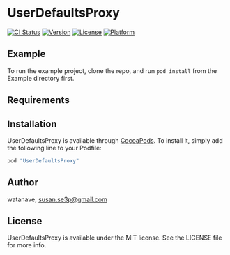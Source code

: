 # UserDefaultsProxy

[![CI Status](http://img.shields.io/travis/susan.se3p@gmail.com/UserDefaultsProxy.svg?style=flat)](https://travis-ci.org/susan.se3p@gmail.com/UserDefaultsProxy)
[![Version](https://img.shields.io/cocoapods/v/UserDefaultsProxy.svg?style=flat)](http://cocoapods.org/pods/UserDefaultsProxy)
[![License](https://img.shields.io/cocoapods/l/UserDefaultsProxy.svg?style=flat)](http://cocoapods.org/pods/UserDefaultsProxy)
[![Platform](https://img.shields.io/cocoapods/p/UserDefaultsProxy.svg?style=flat)](http://cocoapods.org/pods/UserDefaultsProxy)

## Example

To run the example project, clone the repo, and run `pod install` from the Example directory first.

## Requirements

## Installation

UserDefaultsProxy is available through [CocoaPods](http://cocoapods.org). To install
it, simply add the following line to your Podfile:

```ruby
pod "UserDefaultsProxy"
```

## Author

watanave, susan.se3p@gmail.com

## License

UserDefaultsProxy is available under the MIT license. See the LICENSE file for more info.
